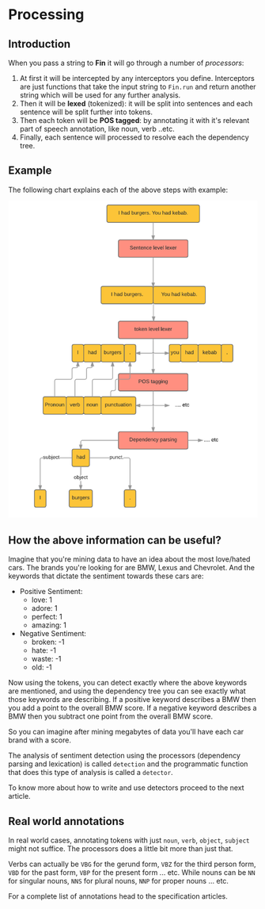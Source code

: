 # Processing

## Introduction

When you pass a string to **Fin** it will go through a number of _processors_:
1. At first it will be intercepted by any interceptors you define. Interceptors are just functions that take the input string to `Fin.run` and return another string which will be used for any further analysis.
2. Then it will be **lexed** (tokenized): it will be split into sentences and each sentence will be split further into tokens.
3. Then each token will be **POS tagged**: by annotating it with it's relevant part of speech annotation, like noun, verb ..etc.
4. Finally, each sentence will processed to resolve each the dependency tree.


## Example

The following chart explains each of the above steps with example:

[![Processing steps](../images/processing.png)](../images/processing.png)


## How the above information can be useful?

Imagine that you're mining data to have an idea about the most love/hated cars. The brands you're looking for are BMW, Lexus and Chevrolet. And the keywords that dictate the sentiment towards these cars are:

- Positive Sentiment:
	- love: 1
	- adore: 1
	- perfect: 1
	- amazing: 1
- Negative Sentiment:
	- broken: -1
	- hate: -1
	- waste: -1
	- old: -1

Now using the tokens, you can detect exactly where the above keywords are mentioned, and using the dependency tree you can see exactly what those keywords are describing. If a positive keyword describes a BMW then you add a point to the overall BMW score. If a negative keyword describes a BMW then you subtract one point from the overall BMW score.


So you can imagine after mining megabytes of data you'll have each car brand with a score.


The analysis of sentiment detection using the processors (dependency parsing and lexication) is called `detection` and the programmatic function that does this type of analysis is called a `detector`.

To know more about how to write and use detectors proceed to the next article.

## Real world annotations

In real world cases, annotating tokens with just `noun`, `verb`, `object`, `subject` might not suffice. The processors does a little bit more than just that.

Verbs can actually be `VBG` for the gerund form, `VBZ` for the third person form, `VBD` for the past form, `VBP` for the present form ... etc. While nouns can be `NN` for singular nouns, `NNS` for plural nouns, `NNP` for proper nouns ... etc.

For a complete list of annotations head to the specification articles.